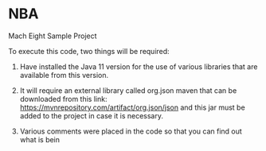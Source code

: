 # NBA
Mach Eight Sample Project


To execute this code, two things will be required:

1. Have installed the Java 11 version for the use of various libraries that are available from this version.

2. It will require an external library called org.json maven that can be downloaded from this link:
  https://mvnrepository.com/artifact/org.json/json
     and this jar must be added to the project in case it is necessary.

3. Various comments were placed in the code so that you can find out what is bein
